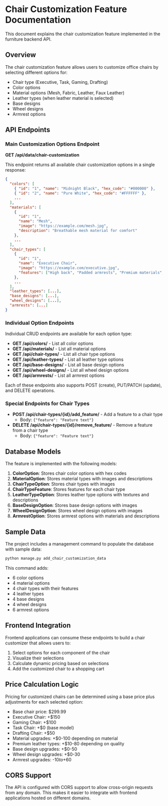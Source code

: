 # Chair Customization Feature Documentation

This document explains the chair customization feature implemented in the furniture backend API.

## Overview

The chair customization feature allows users to customize office chairs by selecting different options for:

- Chair type (Executive, Task, Gaming, Drafting)
- Color options
- Material options (Mesh, Fabric, Leather, Faux Leather)
- Leather types (when leather material is selected)
- Base designs
- Wheel designs
- Armrest options

## API Endpoints

### Main Customization Options Endpoint

**GET /api/data/chair-customization**

This endpoint returns all available chair customization options in a single response:

```json
{
  "colors": [
    { "id": "1", "name": "Midnight Black", "hex_code": "#000000" },
    { "id": "2", "name": "Pure White", "hex_code": "#FFFFFF" },
    ...
  ],
  "materials": [
    { 
      "id": "1", 
      "name": "Mesh", 
      "image": "https://example.com/mesh.jpg",
      "description": "Breathable mesh material for comfort" 
    },
    ...
  ],
  "chair_types": [
    { 
      "id": "1", 
      "name": "Executive Chair", 
      "image": "https://example.com/executive.jpg",
      "features": ["High back", "Padded armrests", "Premium materials", "Adjustable height"]
    },
    ...
  ],
  "leather_types": [...],
  "base_designs": [...],
  "wheel_designs": [...],
  "armrests": [...]
}
```

### Individual Option Endpoints

Individual CRUD endpoints are available for each option type:

- **GET /api/colors/** - List all color options
- **GET /api/materials/** - List all material options
- **GET /api/chair-types/** - List all chair type options
- **GET /api/leather-types/** - List all leather type options
- **GET /api/base-designs/** - List all base design options
- **GET /api/wheel-designs/** - List all wheel design options
- **GET /api/armrests/** - List all armrest options

Each of these endpoints also supports POST (create), PUT/PATCH (update), and DELETE operations.

### Special Endpoints for Chair Types

- **POST /api/chair-types/{id}/add_feature/** - Add a feature to a chair type
  - Body: `{"feature": "Feature text"}`
- **DELETE /api/chair-types/{id}/remove_feature/** - Remove a feature from a chair type
  - Body: `{"feature": "Feature text"}`

## Database Models

The feature is implemented with the following models:

1. **ColorOption**: Stores chair color options with hex codes
2. **MaterialOption**: Stores material types with images and descriptions
3. **ChairTypeOption**: Stores chair types with images
4. **ChairTypeFeature**: Stores features for each chair type
5. **LeatherTypeOption**: Stores leather type options with textures and descriptions
6. **BaseDesignOption**: Stores base design options with images
7. **WheelDesignOption**: Stores wheel design options with images
8. **ArmrestOption**: Stores armrest options with materials and descriptions

## Sample Data

The project includes a management command to populate the database with sample data:

```bash
python manage.py add_chair_customization_data
```

This command adds:
- 6 color options
- 4 material options
- 4 chair types with their features
- 4 leather types
- 4 base designs
- 4 wheel designs
- 6 armrest options

## Frontend Integration

Frontend applications can consume these endpoints to build a chair customizer that allows users to:

1. Select options for each component of the chair
2. Visualize their selections
3. Calculate dynamic pricing based on selections
4. Add the customized chair to a shopping cart

## Price Calculation Logic

Pricing for customized chairs can be determined using a base price plus adjustments for each selected option:

- Base chair price: $299.99
- Executive Chair: +$150
- Gaming Chair: +$100
- Task Chair: +$0 (base model)
- Drafting Chair: +$50
- Material upgrades: +$0-100 depending on material
- Premium leather types: +$10-80 depending on quality
- Base design upgrades: +$0-50
- Wheel design upgrades: +$0-30
- Armrest upgrades: -$10 to +$60

## CORS Support

The API is configured with CORS support to allow cross-origin requests from any domain. This makes it easier to integrate with frontend applications hosted on different domains.
